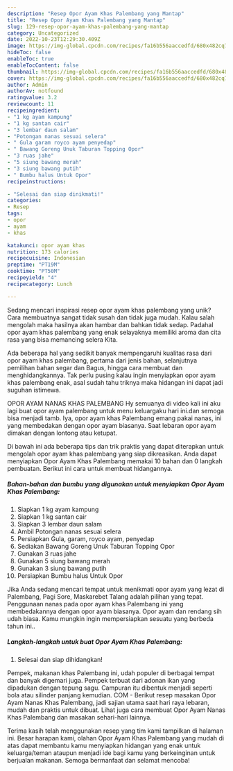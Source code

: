 ```yaml
---
description: "Resep Opor Ayam Khas Palembang yang Mantap"
title: "Resep Opor Ayam Khas Palembang yang Mantap"
slug: 129-resep-opor-ayam-khas-palembang-yang-mantap
category: Uncategorized
date: 2022-10-23T12:29:30.409Z
image: https://img-global.cpcdn.com/recipes/fa16b556aaccedfd/680x482cq70/opor-ayam-khas-palembang-foto-resep-utama.jpg
hideToc: false
enableToc: true
enableTocContent: false
thumbnail: https://img-global.cpcdn.com/recipes/fa16b556aaccedfd/680x482cq70/opor-ayam-khas-palembang-foto-resep-utama.jpg
cover: https://img-global.cpcdn.com/recipes/fa16b556aaccedfd/680x482cq70/opor-ayam-khas-palembang-foto-resep-utama.jpg
author: Admin
authorAv: notfound
ratingvalue: 3.2
reviewcount: 11
recipeingredient:
- "1 kg ayam kampung"
- "1 kg santan cair"
- "3 lembar daun salam"
- "Potongan nanas sesuai selera"
- " Gula garam royco ayam penyedap"
- " Bawang Goreng Unuk Taburan Topping Opor"
- "3 ruas jahe"
- "5 siung bawang merah"
- "3 siung bawang putih"
- " Bumbu halus Untuk Opor"
recipeinstructions:

- "Selesai dan siap dinikmati!"
categories:
- Resep
tags:
- opor
- ayam
- khas

katakunci: opor ayam khas 
nutrition: 173 calories
recipecuisine: Indonesian
preptime: "PT19M"
cooktime: "PT50M"
recipeyield: "4"
recipecategory: Lunch

---
```





Sedang mencari inspirasi resep opor ayam khas palembang yang unik? Cara membuatnya sangat tidak susah dan tidak juga mudah. Kalau salah mengolah maka hasilnya akan hambar dan bahkan tidak sedap. Padahal opor ayam khas palembang yang enak selayaknya memiliki aroma dan cita rasa yang bisa memancing selera Kita.





Ada beberapa hal yang sedikit banyak mempengaruhi kualitas rasa dari opor ayam khas palembang, pertama dari jenis bahan, selanjutnya pemilihan bahan segar dan Bagus, hingga cara membuat dan menghidangkannya. Tak perlu pusing kalau ingin menyiapkan opor ayam khas palembang enak,      asal sudah tahu triknya maka hidangan ini dapat jadi suguhan istimewa.














OPOR AYAM NANAS KHAS PALEMBANG Hy semuanya di video kali ini aku lagi buat opor ayam palembang untuk menu keluargaku hari ini.dan semoga bisa menjadi tamb. Iya, opor ayam khas Palembang emang pakai nanas, ini yang membedakan dengan opor ayam biasanya. Saat lebaran opor ayam dimakan dengan lontong atau ketupat.






Di bawah ini ada beberapa tips dan trik praktis yang dapat diterapkan untuk mengolah opor ayam khas palembang yang siap dikreasikan. Anda dapat menyiapkan Opor Ayam Khas Palembang memakai 10 bahan dan 0 langkah pembuatan. Berikut ini cara untuk membuat hidangannya.

<!--inarticleads1-->

##### Bahan-bahan dan bumbu yang digunakan untuk menyiapkan Opor Ayam Khas Palembang:

1. Siapkan 1 kg ayam kampung
1. Siapkan 1 kg santan cair
1. Siapkan 3 lembar daun salam
1. Ambil Potongan nanas sesuai selera
1. Persiapkan  Gula, garam, royco ayam, penyedap
1. Sediakan  Bawang Goreng Unuk Taburan Topping Opor
1. Gunakan 3 ruas jahe
1. Gunakan 5 siung bawang merah
1. Gunakan 3 siung bawang putih
1. Persiapkan  Bumbu halus Untuk Opor


Jika Anda sedang mencari tempat untuk menikmati opor ayam yang lezat di Palembang, Pagi Sore, Maskarebet Talang adalah pilihan yang tepat. Penggunaan nanas pada opor ayam khas Palembang ini yang membedakannya dengan opor ayam biasanya. Opor ayam dan rendang sih udah biasa. Kamu mungkin ingin mempersiapkan sesuatu yang berbeda tahun ini.. 

<!--inarticleads2-->

##### Langkah-langkah untuk buat Opor Ayam Khas Palembang:


1. Selesai dan siap dihidangkan!

Pempek, makanan khas Palembang ini, udah populer di berbagai tempat dan banyak digemari juga. Pempek terbuat dari adonan ikan yang dipadukan dengan tepung sagu. Campuran itu dibentuk menjadi seperti bola atau silinder panjang kemudian. COM - Berikut resep masakan Opor Ayam Nanas Khas Palembang, jadi sajian utama saat hari raya lebaran, mudah dan praktis untuk dibuat. Lihat juga cara membuat Opor Ayam Nanas Khas Palembang dan masakan sehari-hari lainnya. 

Terima kasih telah menggunakan resep yang tim kami tampilkan di halaman ini. Besar harapan kami, olahan Opor Ayam Khas Palembang yang mudah di atas dapat membantu kamu menyiapkan hidangan yang enak untuk keluarga/teman ataupun menjadi ide bagi kamu yang berkeinginan untuk berjualan makanan. Semoga bermanfaat dan selamat mencoba!
